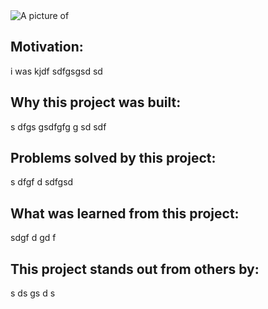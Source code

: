 

<html lang="en">
<head>
    <meta charset="UTF-8">
    <meta http-equiv="X-UA-Compatible" content="IE=edge">
    <meta name="viewport" content="width=device-width, initial-scale=1.0">
    <link href="https://cdn.jsdelivr.net/npm/bootstrap@5.2.2/dist/css/bootstrap.min.css" rel="stylesheet" integrity="sha384-Zenh87qX5JnK2Jl0vWa8Ck2rdkQ2Bzep5IDxbcnCeuOxjzrPF/et3URy9Bv1WTRi" crossorigin="anonymous">
    <title>README.md generator</title>
</head>
<body>
    <div class="container">
        <div class="column">
                <img src="" class="img-fluid" alt="A picture of "/>
            </div>
            <div class="col-md-6">
                <h2>Motivation:</h2> 
                    <p>i was kjdf sdfgsgsd sd </p>
                <h2>Why this project was built:</h2> 
                    <p>s dfgs gsdfgfg g  sd sdf </p>
                <h2>Problems solved by this project:</h2> 
                    <p>s dfgf d sdfgsd </p>
                <h2>What was learned from this project:</h2> 
                    <p>sdgf d gd f </p>
                <h2>This project stands out from others by:</h2> 
                    <p>s ds gs  d s</p>
            </div>
        </div>
    </div>
</body>
</html>
    